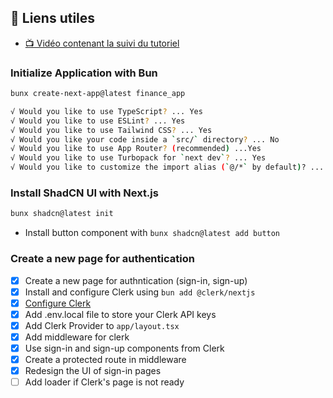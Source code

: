 ## 🔗 Liens utiles

- [📺 Vidéo contenant la suivi du tutoriel](https://www.youtube.com/watch?v=N_uNKAus0II)


### Initialize Application with Bun
```bash
bunx create-next-app@latest finance_app

√ Would you like to use TypeScript? ... Yes
√ Would you like to use ESLint? ... Yes
√ Would you like to use Tailwind CSS? ... Yes
√ Would you like your code inside a `src/` directory? ... No
√ Would you like to use App Router? (recommended) ...Yes
√ Would you like to use Turbopack for `next dev`? ... Yes
√ Would you like to customize the import alias (`@/*` by default)? ... No
```


### Install ShadCN UI with Next.js
```bash
bunx shadcn@latest init
```

- Install button component with `bunx shadcn@latest add button`

### Create a new page for authentication

- [x] Create a new page for authntication (sign-in, sign-up)
- [x] Install and configure Clerk using `bun add @clerk/nextjs`
- [x] [Configure Clerk](https://clerk.com/docs/quickstarts/nextjs)
- [x] Add .env.local file to store your Clerk API keys
- [x] Add Clerk Provider to `app/layout.tsx`
- [x] Add middleware for clerk
- [x] Use sign-in and sign-up components from Clerk
- [x] Create a protected route in middleware
- [x] Redesign the UI of sign-in pages
- [ ] Add loader if Clerk's page is not ready
